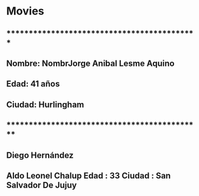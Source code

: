 # Movies
## *******************************************
## Nombre: NombrJorge Anibal Lesme Aquino
## Edad: 41 años 
## Ciudad: Hurlingham
## ********************************************
## Diego Hernández
## Aldo Leonel Chalup Edad : 33 Ciudad : San Salvador De Jujuy